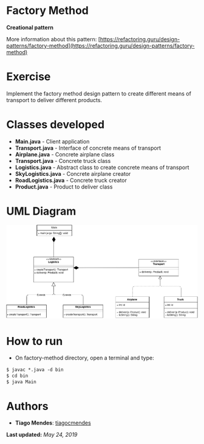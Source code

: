 # Factory Method  

**Creational pattern**

More information about this pattern: [https://refactoring.guru/design-patterns/factory-method](https://refactoring.guru/design-patterns/factory-method)  

# Exercise  

Implement the factory method design pattern to create different means of transport to deliver different products.  

# Classes developed  

* **Main.java** - Client application
* **Transport.java** - Interface of concrete means of transport
* **Airplane.java** - Concrete airplane class
* **Transport.java** - Concrete truck class
* **Logistics.java** - Abstract class to create concrete means of transport
* **SkyLogistics.java** - Concrete airplane creator
* **RoadLogistics.java** - Concrete truck creator
* **Product.java** - Product to deliver class  

# UML Diagram  

![factory-method](./factory_method.png)  

# How to run  

* On factory-method directory, open a terminal and type:  
```console
$ javac *.java -d bin
$ cd bin
$ java Main
```  

# Authors  

* **Tiago Mendes**: [tiagocmendes](https://github.com/tiagocmendes)  

**Last updated:** *May 24, 2019*

